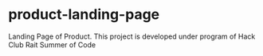 # product-landing-page
Landing Page of Product. This project is developed under program of Hack Club Rait Summer of Code 
